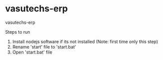 # vasutechs-erp
vasutechs-erp

Steps to run
1) Install nodejs software if its not installed (Note: first time only this step)
2) Rename 'start' file to 'start.bat'
3) Open 'start.bat' file
